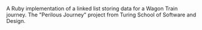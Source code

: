 A Ruby implementation of a linked list storing data for a Wagon Train journey.
The "Perilous Journey" project from Turing School of Software and Design.
